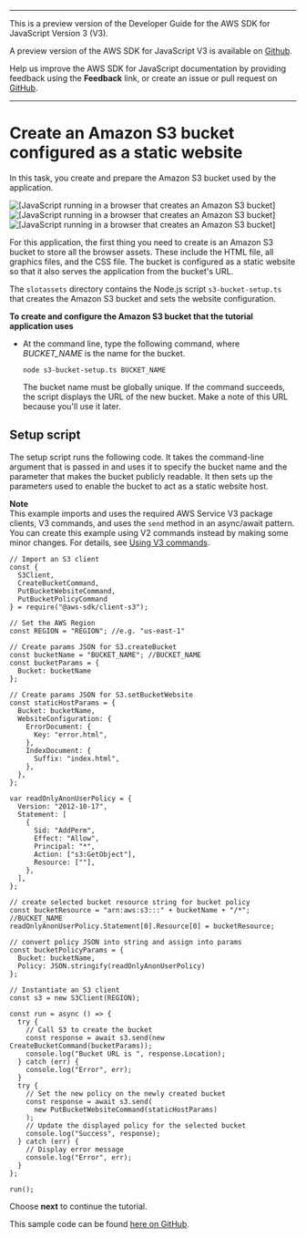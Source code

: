 --------

This is a preview version of the Developer Guide for the AWS SDK for JavaScript Version 3 \(V3\)\.

A preview version of the AWS SDK for JavaScript V3 is available on [Github](https://github.com/aws/aws-sdk-js-v3)\.

Help us improve the AWS SDK for JavaScript documentation by providing feedback using the **Feedback** link, or create an issue or pull request on [GitHub](https://github.com/awsdocs/aws-sdk-for-javascript-v3)\.

--------

# Create an Amazon S3 bucket configured as a static website<a name="using-lambda-s3-setup"></a>

In this task, you create and prepare the Amazon S3 bucket used by the application\.

![\[JavaScript running in a browser that creates an Amazon S3 bucket\]](http://docs.aws.amazon.com/sdk-for-javascript/v3/developer-guide/images/create-s3-bucket.png)![\[JavaScript running in a browser that creates an Amazon S3 bucket\]](http://docs.aws.amazon.com/sdk-for-javascript/v3/developer-guide/)![\[JavaScript running in a browser that creates an Amazon S3 bucket\]](http://docs.aws.amazon.com/sdk-for-javascript/v3/developer-guide/)

For this application, the first thing you need to create is an Amazon S3 bucket to store all the browser assets\. These include the HTML file, all graphics files, and the CSS file\. The bucket is configured as a static website so that it also serves the application from the bucket's URL\. 

The `slotassets` directory contains the Node\.js script `s3-bucket-setup.ts` that creates the Amazon S3 bucket and sets the website configuration\. 

**To create and configure the Amazon S3 bucket that the tutorial application uses**
+ At the command line, type the following command, where *BUCKET\_NAME* is the name for the bucket\.

  `node s3-bucket-setup.ts BUCKET_NAME`

  The bucket name must be globally unique\. If the command succeeds, the script displays the URL of the new bucket\. Make a note of this URL because you'll use it later\.

## Setup script<a name="using-lambda-s3-script"></a>

The setup script runs the following code\. It takes the command\-line argument that is passed in and uses it to specify the bucket name and the parameter that makes the bucket publicly readable\. It then sets up the parameters used to enable the bucket to act as a static website host\.

**Note**  
This example imports and uses the required AWS Service V3 package clients, V3 commands, and uses the `send` method in an async/await pattern\. You can create this example using V2 commands instead by making some minor changes\. For details, see [Using V3 commands](welcome.md#using_v3_commands)\.

```
// Import an S3 client
const {
  S3Client,
  CreateBucketCommand,
  PutBucketWebsiteCommand,
  PutBucketPolicyCommand
} = require("@aws-sdk/client-s3");

// Set the AWS Region
const REGION = "REGION"; //e.g. "us-east-1"

// Create params JSON for S3.createBucket
const bucketName = "BUCKET_NAME"; //BUCKET_NAME
const bucketParams = {
  Bucket: bucketName
};

// Create params JSON for S3.setBucketWebsite
const staticHostParams = {
  Bucket: bucketName,
  WebsiteConfiguration: {
    ErrorDocument: {
      Key: "error.html",
    },
    IndexDocument: {
      Suffix: "index.html",
    },
  },
};

var readOnlyAnonUserPolicy = {
  Version: "2012-10-17",
  Statement: [
    {
      Sid: "AddPerm",
      Effect: "Allow",
      Principal: "*",
      Action: ["s3:GetObject"],
      Resource: [""],
    },
  ],
};

// create selected bucket resource string for bucket policy
const bucketResource = "arn:aws:s3:::" + bucketName + "/*"; //BUCKET_NAME
readOnlyAnonUserPolicy.Statement[0].Resource[0] = bucketResource;

// convert policy JSON into string and assign into params
const bucketPolicyParams = {
  Bucket: bucketName,
  Policy: JSON.stringify(readOnlyAnonUserPolicy)
};

// Instantiate an S3 client
const s3 = new S3Client(REGION);

const run = async () => {
  try {
    // Call S3 to create the bucket
    const response = await s3.send(new CreateBucketCommand(bucketParams));
    console.log("Bucket URL is ", response.Location);
  } catch (err) {
    console.log("Error", err);
  }
  try {
    // Set the new policy on the newly created bucket
    const response = await s3.send(
      new PutBucketWebsiteCommand(staticHostParams)
    );
    // Update the displayed policy for the selected bucket
    console.log("Success", response);
  } catch (err) {
    // Display error message
    console.log("Error", err);
  }
};

run();
```

Choose **next** to continue the tutorial\.

This sample code can be found [here on GitHub](https://github.com/awsdocs/aws-doc-sdk-examples/blob/master/javascriptv3/example_code/lambda/src/s3-bucket-setup.ts)\.